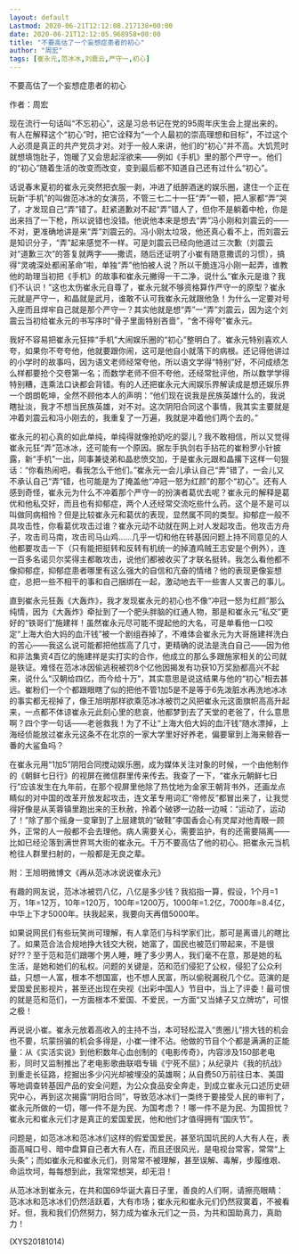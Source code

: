 ```yaml
---
layout: default
Lastmod: 2020-06-21T12:12:08.217138+00:00
date: 2020-06-21T12:12:05.968958+00:00
title: "不要高估了一个妄想症患者的初心"
author: "周宏"
tags: [崔永元,范冰冰,刘震云,严守一,初心]
---
```


不要高估了一个妄想症患者的初心

作者：周宏

现在流行一句话叫“不忘初心”，这是习总书记在党的95周年庆生会上提出来的。有人在解释这个“初心”时，把它诠释为“一个人最初的崇高理想和目标”，不过这个人必须是真正的共产党员才对。对于一般人来讲，他们的“初心”并不高。大饥荒时就想填饱肚子，饱暖了又会思起淫欲来——例如《手机》里的那个严守一。他们的“初心”随着生活的改变而改变，变到最后都不知道自己还有过什么“初心”。

话说春末夏初的崔永元突然把衣服一剥，冲进了纸醉酒迷的娱乐圈，逮住一个正在玩新“手机”的叫做范冰冰的女演员，不管三七二十一狂“弄”一顿，把人家都“弄”哭了，才发现自己“弄”错了。赶紧道歉对不起“弄”错人了，但你不是躺着中枪，你是出来挡了一下枪，所以说错也没错。他说他本来是想去“弄”冯小刚和刘震云的——不对，更准确地讲是来“弄”刘震云的。冯小刚太垃圾，他还真心看不上，而刘震云是知识分子，“弄”起来感觉不一样。可是刘震云已经向他道过三次歉（刘震云对“道歉三次”的答复就两字——撒谎，随后还证明了小崔有随意撒谎的习惯），搞得“灵魂深处都闹革命”啦，单独“弄”他怕被人说？所以干脆连冯小刚一起弄，谁教他的助理当初把《手机》的故事和崔永元撇得一干二净，说什么“崔永元是谁？我们不认识！”这也太伤崔永元自尊了，崔永元就不够资格算作严守一的原型？崔永元就是严守一，和晶就是武月，谁敢不认可我崔永元就跟他急！为什么一定要对号入座而且焊牢自己就是那个严守一？其实他就是想“弄”一“弄”刘震云，因为这个刘震云当初给崔永元的书写序时“骨子里面特别吝啬”，“舍不得夸”崔永元。

我好不容易把崔永元狂摔“手机”大闹娱乐圈的“初心”整明白了。崔永元特别喜欢人夸，如果你不夸夸他，他就要跟你闹，这可是他自小就落下的病根。还记得他讲过的小学时的故事吗，因为语文老师经常夸他，所以语文学得“特别”好，不问成绩怎么样都要抢个交卷第一名；而数学老师不但不夸他，还经常批评他，所以数学学得特别糟，连乘法口诀都会背错。有的人还把崔永元大闹娱乐界解读成是想还娱乐界一个朗朗乾坤，全然不顾他本人的声明：“他们现在说我是民族英雄什么的，我说瞎扯淡，我才不想当民族英雄，对不对。这次阴阳合同这个事情，我其实主要就是冲着刘震云和冯小刚去的，我重复了一万遍，我就是冲着他们两个去的。”

崔永元的初心真的如此单纯，单纯得就像抢奶吃的婴儿？我不敢相信，所以又觉得崔永元狂“弄”范冰冰，还可能有一个原因。据左手执剑右手拈花的崔粉罗小针披露，新“手机”一出，同事兼徒弟和晶悲愤交加，于是崔永元跟和晶撂下这样一句狠话：“你看热闹吧，看我怎么干他们。”崔永元一会儿承认自己“弄”错了，一会儿又不承认自己“弄”错，也可能是为了掩盖他“冲冠一怒为红颜”的那个“初心”。还有人感到奇怪，崔永元为什么不冲着那个严守一的扮演者葛优去呢？崔永元的解释是葛优和他私交好，而且也有抑郁症，两个人还经常交流吃些什么药。这个是不是可以叫做同病相怜？但是比较崔永元和葛优的表现，显然属不同的类型。抑郁症一般不具攻击性，你看葛优攻击过谁？崔永元动不动就在网上对人发起攻击。他攻击方舟子，攻击司马南，攻击司马山鸡……几乎一切和他在转基因问题上持不同意见的人他都要攻击一下（只有能把挺转和反转有机统一的掉渣鸡贼王志安是个例外），连一百多名诺贝尔奖得主都敢攻击，说他们都被收买了才联名挺转。我怎么看他都不像抑郁症，抑郁症患者哪里有这么强大的自信和亢奋的情绪？他的表现更像妄想症，总把一些不相干的事和自己捆绑在一起，激动地去干一些害人又害己的事儿。

直到崔永元狂轰《大轰炸》，我才发现崔永元的初心也不像“冲冠一怒为红颜”那么纯情，因为《大轰炸》牵扯到了一个肥头胖脑的红通人物，那是和崔永元“私交”更好的“铁哥们”施建祥！虽然崔永元尽可能不提起他的大名，可是单看他一口咬定“上海大伯大妈的血汗钱”被一个剧组吞掉了，不难体会崔永元为大哥施建祥洗白的苦心——我这么说可能都把他拔高了几寸，更精确的说法是洗白自己——因为他和非法集资4百亿的施建祥是实打实的合作，他成立的那么多跟施家相关的公司就是铁证。难怪在范冰冰因偷逃税被罚8个亿他因揭发有功获10万奖励都高兴不起来，说什么“汉朝给四亿，而今给十万”，其实意思是说这结果与他的“初心”相去甚远。崔粉们一个个都跟眼瞎了似的把他不管1加5是不是等于6先泼脏水再洗地冰冰的事实都无视掉了，像王旭明那样欲乘范冰冰被罚之风把崔永元这面旗帜高高升起来，一点都不体谅崔永元此刻心里的悲哀，他都梦到去了天堂的老爸了，什么意思啊？四个字一句话——老爸救我！为了不让“上海大伯大妈的血汗钱”随水漂掉，上海经侦能放过崔永元这条不在北京的一家大学里好好养老，偏要窜到上海来鲸吞一番的大鲨鱼吗？

在崔永元用“1加5”阴阳合同搅动娱乐圈，成为媒体关注对象的时候，一个由他制作的《朝鲜七日行》的视屏在微信群里传来传去。我查了一下，“崔永元朝鲜七日行”应该发生在九年前，在那个视屏里他除了热忱地为金家王朝背书外，还画龙点睛似的对中国的改革开放发起攻击，连文革专用词汇“帝修反”都冒出来了，让我觉得好像是从芙蓉镇里跑出来的王秋赦，拎着个破锣一边敲一边喊：“运动了，运动了！”除了那个摇身一变窜到了上层建筑的“破鞋”李国香会心有灵犀对他青眼一顾外，正常的人一般都不会去理他。病人需要关心，需要监护，有的还需要隔离——比如已经沦落到满世界骂大街的崔永元。千万不要高估了他的初心。把崔永元当机枪往人群里扫射的，一般都是无良之辈。

附：王旭明微博文《再从范冰冰说说崔永元》

有趣的网友说，范冰冰被罚八亿，八亿是多少钱？我掐指一算，假设，1个月=1万，1年=12万，10年=120万，100年=1200万，1000年=1.2亿，7000年=8.4亿，中华上下才5000年。扶我起来，我要向天再借5000年。

如果说网民们有些玩笑尚可理解，有人拿范们与科学家们比，那可是离谱儿的瞎比了。如果范合法合规地挣大钱交大税，她富了，国民也被范们带起来，不是很好??？至于范和范们跟哪个男人睡，睡了多少男人，我们毫不在意，那是她的私生活，是她和她们的私权。问题的关键是，范和范们侵犯了公权，侵犯了公众利益，只想一人富，根本不想国富，也不想人民富，所以偷税漏税几个亿。范演的是爱国爱民影视片，甚至还出现在央视《出彩中国人》节目中，当上了评委！最可恨的就是范和范们，一方面根本不爱国、不爱民，一方面“又当婊子又立牌坊”，可恨之极！

再说说小崔。崔永元放着高收入的主持不当，本可轻松混入“贵圈儿”捞大钱的机会也不要，坑蒙拐骗的机会多得是，小崔一律不沾。他做的节目个个都是满满的正能量：从《实活实说》到他积数年心血创制的《电影传奇》，内容涉及150部老电影，同时又监制推出了老电影歌曲联唱专辑《宁死不屈》；从纪录片《我的抗战》到重走长征路，挖掘出多少闪光却被埋没的英雄啊；从自费50万前往日本、美国等地调查转基因产品的安全问题，为公众食品安全奔走，到成立崔永元口述历史研究中心，再到这次揭露“阴阳合同”，导致范冰冰们一类终于要接受人民的审判了，崔永元所做的一切，哪一件不是为民、为国考虑？！哪一件不是为民、为国担忧？崔永元和崔永元们才是真正的爱国爱民，他和他们才值得拥有“国庆节”。

问题是，如范冰冰和范冰冰们这样的假爱国爱民，甚至坑国坑民的人大有人在，表面高喊口号、暗中盘算自己者大有人在，而且还很风光，是电视台常客，常常“上头条”；而如崔永元和崔永元们，则常常不被理解，甚至误解、毒解，步履维艰、命运坎坷，每每想到此，我常常想哭，却无泪！

从范冰冰到崔永元，在共和国69华诞大喜日子里，善良的人们啊，请擦亮眼睛：范冰冰和范冰冰们仍然活跃着，大有市场；崔永元和崔永元们仍然寂寞着，不被看好。但，我和我们仍然努力，努力成为崔永元们之一员，为共和国助真力，真助力！

(XYS20181014)

